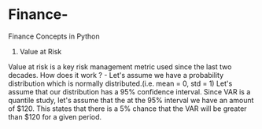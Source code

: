 # Finance-
Finance Concepts in Python


1. Value at Risk 

Value at risk is a key risk management metric used since the last two decades. 
How does it work ? - Let's assume we have a probability distribution which is normally distributed.(i.e. mean = 0, std = 1)
Let's assume that our distribution has a 95% confidence interval. Since VAR is a quantile study, let's assume that the at the 95% interval we have an amount of $120.
This states that there is a 5% chance that the VAR will be greater than $120 for a given period. 

